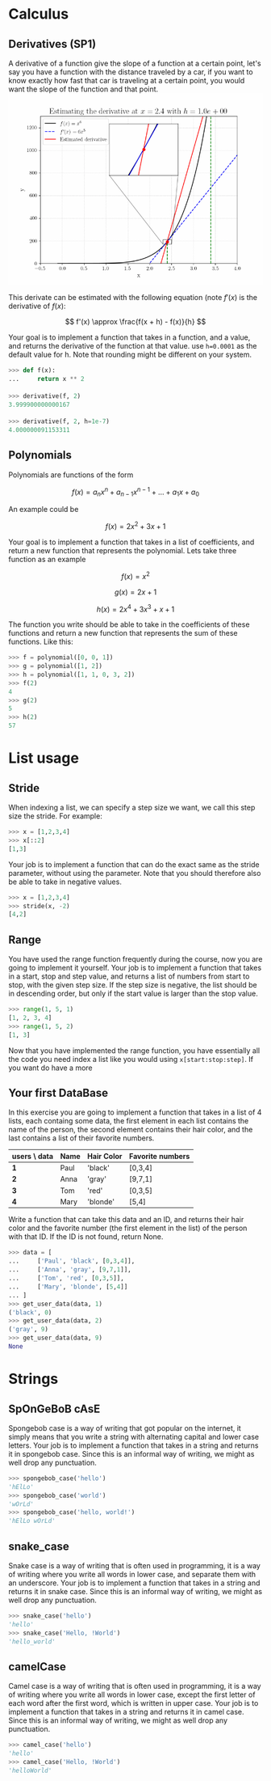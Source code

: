 # Calculus

## Derivatives (SP1)

A derivative of a function give the slope of a function at a certain point, let's say you have a function with the distance traveled by a car, if you want to know exactly how fast that car is traveling at a certain point, you would want the slope of the function and that point. 
![Derivative animation](figures/derivative_animation.gif)

This derivate can be estimated with the following equation (note $f'(x)$ is the
derivative of $f(x)$:

$$ f'(x) \approx \frac{f(x + h) - f(x)}{h} $$

Your goal is to implement a function that takes in a function, and a value, and
returns the derivative of the function at that value. use `h=0.0001` as the
default value for h. Note that rounding might be different on your system.

```python
>>> def f(x):
...     return x ** 2

>>> derivative(f, 2)
3.999900000000167

>>> derivative(f, 2, h=1e-7)
4.000000091153311
```

## Polynomials
Polynomials are functions of the form

$$
f(x) = a_n x^n + a_{n-1} x^{n-1} + \ldots + a_1 x + a_0
$$

An example could be 

$$
f(x) = 2x^2 + 3x + 1
$$

Your goal is to implement a function that takes in a list of coefficients, and return a new function that represents the polynomial. Lets take three function as an example

$$
f(x) = x^2
$$

$$
g(x) = 2x + 1
$$

$$
h(x) = 2x^4 + 3x^3 + x + 1
$$

The function you write should be able to take in the coefficients of these functions and return a new function that represents the sum of these functions. Like this:

```python
>>> f = polynomial([0, 0, 1])
>>> g = polynomial([1, 2])
>>> h = polynomial([1, 1, 0, 3, 2])
>>> f(2)
4
>>> g(2)
5
>>> h(2)
57
```


# List usage

## Stride

When indexing a list, we can specify a step size we want, we call this step size
the stride. For example:

```python
>>> x = [1,2,3,4]
>>> x[::2]
[1,3]
```

Your job is to implement a function that can do the exact same as the stride
parameter, without using the parameter. Note that you should therefore also be able to take
in negative values.

```python
>>> x = [1,2,3,4] 
>>> stride(x, -2)
[4,2]
```

## Range

You have used the range function frequently during the course, now you are going
to implement it yourself. Your job is to implement a function that takes in a
start, stop and step value, and returns a list of numbers from start to stop,
with the given step size. If the step size is negative, the list should be in
descending order, but only if the start value is larger than the stop value.

```python
>>> range(1, 5, 1)
[1, 2, 3, 4]
>>> range(1, 5, 2)
[1, 3]
```

Now that you have implemented the range function, you have essentially all the
code you need index a list like you would using `x[start:stop:step]`. If you
want do have a more

## Your first DataBase

In this exercise you are going to implement a function that takes in a list of 4
lists, each containg some data, the first element in each list contains the name
of the person, the second element contains their hair color, and the last
contains a list of their favorite numbers.

| users \ data | Name | Hair Color | Favorite numbers |
| ------------ | ---- | ---------- | ---------------- |
| **1**        | Paul | 'black'    | [0,3,4]          |
| **2**        | Anna | 'gray'     | [9,7,1]          |
| **3**        | Tom  | 'red'      | [0,3,5]          |
| **4**        | Mary | 'blonde'   | [5,4]            |

Write a function that can take this data and an ID, and returns their hair color
and the favorite number (the first element in the list) of the person with that
ID. If the ID is not found, return None.

```python
>>> data = [
...     ['Paul', 'black', [0,3,4]],
...     ['Anna', 'gray', [9,7,1]],
...     ['Tom', 'red', [0,3,5]],
...     ['Mary', 'blonde', [5,4]]
... ]
>>> get_user_data(data, 1)
('black', 0)
>>> get_user_data(data, 2)
('gray', 9)
>>> get_user_data(data, 9)
None
```

# Strings
## SpOnGeBoB cAsE
Spongebob case is a way of writing that got popular on the internet, it simply means that you write a string with alternating capital and lower case letters. Your job is to implement a function that takes in a string and returns it in spongebob case. Since this is an informal way of writing, we might as well drop any punctuation.

```python
>>> spongebob_case('hello')
'hElLo'
>>> spongebob_case('world')
'wOrLd'
>>> spongebob_case('hello, world!')
'hElLo wOrLd'
```

## snake_case
Snake case is a way of writing that is often used in programming, it is a way of writing where you write all words in lower case, and separate them with an underscore. Your job is to implement a function that takes in a string and returns it in snake case. Since this is an informal way of writing, we might as well drop any punctuation.

```python
>>> snake_case('hello')
'hello'
>>> snake_case('Hello, !World')
'hello_world'
```

## camelCase
Camel case is a way of writing that is often used in programming, it is a way of writing where you write all words in lower case, except the first letter of each word after the first word, which is written in upper case. Your job is to implement a function that takes in a string and returns it in camel case. Since this is an informal way of writing, we might as well drop any punctuation.

```python
>>> camel_case('hello')
'hello'
>>> camel_case('Hello, !World')
'helloWorld'
```




